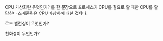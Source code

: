 CPU 가상화란 무엇인가? 를 한 문장으로
프로세스가 CPU를 필요로 할 때만 CPU를 할당한다
스케줄링은 CPU 가상화에 대한 것이다.
  
  
로드 밸런싱이 무엇인가?
  
친화성이 무엇인가?